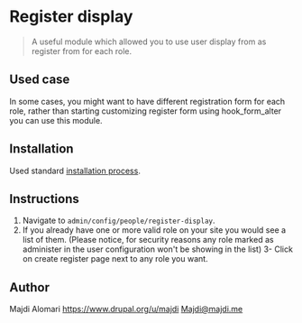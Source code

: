 # Register display
> A useful module which allowed you to use user display from as register from 
for each role.

## Used case
In some cases, you might want to have different registration form for each role,
rather than starting customizing register form using hook_form_alter you can use
this module.

## Installation
Used standard [installation process](https://www.drupal.org/docs/user_guide/en/extend-module-install.html). 

## Instructions
1. Navigate to `admin/config/people/register-display`.
2. If you already have one or more valid role on your site you would see a list of
them. (Please notice, for security reasons any role marked as administer in the
user configuration won't be showing in the list)
3- Click on create register page next to any role you want.

## Author
Majdi Alomari
https://www.drupal.org/u/majdi
Majdi@majdi.me
